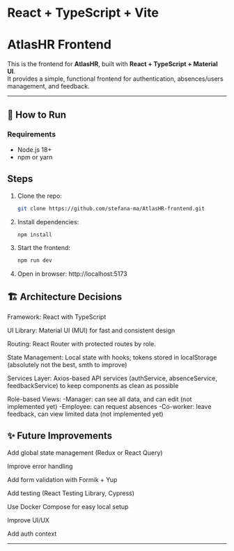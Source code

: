 # React + TypeScript + Vite

# AtlasHR Frontend

This is the frontend for **AtlasHR**, built with **React + TypeScript + Material UI**.  
It provides a simple, functional frontend for authentication, absences/users management, and feedback.

---

## 🚀 How to Run

### Requirements
- Node.js 18+
- npm or yarn

## Steps
1. Clone the repo:
   ```bash
   git clone https://github.com/stefana-ma/AtlasHR-frontend.git
   
2. Install dependencies:
    ```bash
    npm install

3. Start the frontend:
    ```bash
    npm run dev

4. Open in browser: http://localhost:5173

## 🏗️ Architecture Decisions

Framework: React with TypeScript

UI Library: Material UI (MUI) for fast and consistent design

Routing: React Router with protected routes by role.

State Management: Local state with hooks; tokens stored in localStorage (absolutely not the best, smth to improve)

Services Layer: Axios-based API services (authService, absenceService, feedbackService) to keep components as clean as possible

Role-based Views:
-Manager: can see all data, and can edit (not implemented yet)
-Employee: can request absences
-Co-worker: leave feedback, can view limited data (not implemented yet)

## ✨ Future Improvements

Add global state management (Redux or React Query)

Improve error handling

Add form validation with Formik + Yup

Add testing (React Testing Library, Cypress)

Use Docker Compose for easy local setup

Improve UI/UX

Add auth context

---